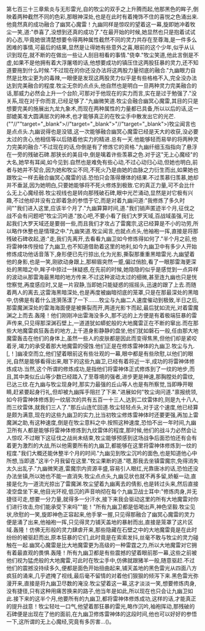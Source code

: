 第七百三十三章紫炎与无形雷光,自的牧尘的双手之上升腾而起,他那黑色的眸子,倒映着两种截然不同的色彩,那眼神深处,也是在此时有着掩饰不住的喜悦之色涌出来.他竟然真的成功融合了幽冥心魔雷！九幽同样是惊叹的望着这一幕,旋即她冲着牧尘一笑,道:"恭喜了,没想到还真的成功了."在最开始的时候,她显然也只是抱着试试的心态,毕竟她很清楚想要令得两种属性截然不同的灵力共存在至尊海,是一件多么困难的事情,可最后的结果,显然是让得她有些意外之喜,眼前的这个少年,似乎从认识到现在,就不断的在做出一些让人刮目相看的事情."侥幸."牧尘笑道,他此言倒是不虚,如果不是他拥有着大浮屠塔的话,他想要成功的镇压住这两股狂暴的灵力,还不知道要拖到什么时候."不过现在的你还没办法将这两股力量彻底的融合."九幽眼力自然是比牧尘更为的毒辣,一眼便是发现这两股灵力似乎是有些格格不入,完全没办法达到完美融合的程度.牧尘无奈的点点头,他自然也是明白一旦两种灵力完美融合的话,那威力必然会上升一个台阶,可那对于他现在的实力而言,实在是过于勉强了."没关系,现在对于你而言,已经足够了."九幽微笑道.牧尘会融合幽冥心魔雷,其目的只是想要完美的施展出九龙九象术,而现在两种属性的力量都已具备,所以以后的话,这一部媲美准大圆满层次的神术,也才能够真正的在牧尘手中散发出它的光芒.(""//""target="_blank">//"target="_blank">"//"target="_blank">)牧尘闻言也是点点头.九幽说得也是没错,这一次能够融合幽冥心魔雷已经是天大的收获,没必要太过的贪心,他相信等以后随着他实力的精进.总有一天.他能够轻而易举的将两种灵力完美的融合."不过现在的话,你倒是有了修炼它的资格."九幽纤细玉指指向了悬浮在一旁的残破石碑.那狭长的美目中,倒是噙着许些羡慕之色.对于这"无上心魔经"的大名,她早有耳闻,如今见到.自然也是难免有些心动,不过心动归心动,但她也明白,前者与她并不契合,因为她和牧尘不同,不死火乃是由她的血脉之力衍生而出,如果她也跟牧尘一样去融合幽冥心魔雷的话.恐怕只会落得爆体的结果.不过羡慕归羡慕,她却并不垂涎,因为她明白,只要她能够将不死火修炼到极致.它的真正力量,可不会比什么无上心魔经弱.牧尘视线也是转向那残破石碑,眼中光芒涌动,显然是对它极有兴趣,不过他却并没有立即着急的参悟于它,而是对着九幽问道:"我修炼了多久时间""我们进入这里,应该半个月了."九幽算算时间,道."我们销声匿迹半个月,征伐之战不会有问题吧"牧尘沉吟道."放心吧,不要小看了我们大罗天域,百战域虽强,可比起我们大罗天域还是要弱一些,而且我们才攻占了雷魔宗,这已经算是不小的功劳,所以略作休整也是情理之中."九幽笑道.牧尘闻言,也就点点头,他袖袍一挥,直接是将那残破石碑收起,道:"走,我们先离开,去看看九幽卫如今修炼得如何了."半个月之前,他将雷神体传授给了九幽卫,也不知道借助着这里的地利,如今九幽卫中有多少人开始修炼成功他话音落下,身形便已先行掠出,化为光影,撕裂那重重黑暗雷光.九幽望着他的身影,也是一笑,刚欲动身跟上,那柳眉突然一蹙,偏过俏脸,看了一眼那雷海更深处的黑暗之中,眸子中掠过一抹疑惑,在先前的时候,她隐隐的似乎是感觉到一点异样的波动从那雷海最黑暗的地方传来.不过这种波动太过的细微,甚至连九幽也只是恍惚察觉,再度感应时,又是一片寂静,当即她只能疑惑的摇摇头,迅速的跟了上去.而随着两人的离去,这雷海黑暗深处,也是再度被幽暗彻底的笼罩,只是在那最深处的黑暗中,仿佛是有着什么涟漪荡漾了一下.……牧尘与九幽二人速度催动到极致,半日之后,那雷魔渊深处的雷海海面便是被撕裂而开,两道光影卞而起,最后犹如流光,对着雷魔渊之上而去.轰隆！他们刚刚冲出雷海没多久,那不远的上方便是有着极端狂暴的雷声传来,只见得那深渊石壁上,一道道犹如蟒蛇般的大地魔雷正在不断的窜出.而在那些大地魔雷疯狂轰击的地方,上千道身影静静的盘坐,他们犹如磐石一般,任由那大地魔雷轰击在他们的身体上,虽然一些人的皮肤都是因此而变得焦黑,但他们却是紧咬着牙,竭力的承受着那大地魔雷的侵蚀.他们正是在修炼雷神体的九幽卫.牧尘与九.[,！]幽凌空而立,他们望着眼前这有些壮观的一幕,眼中都是有些欣慰,以他们的眼光,自然是能够看得出来,眼下的这些九幽卫,已经有着将近一半,成功的将雷神体修炼成功.当然,这个所谓的修炼成功,是指他们将雷神体正式修炼到了一纹的地步,而且,其中类似丘山等少数已经踏入了至尊境的强者,进步更是神速,那胸膛处的雷纹,已达三纹.在九幽与牧尘现身时,那实力最强的丘山等人也是有所察觉,当即睁开眼睛,赶紧要起身行礼,但却被九幽挥手阻拦了下来."进展如何"牧尘询问道."禀报统领,如今将雷神体修炼到一纹层次的共有五百一十三人,达到二纹雷体的,则是九十八人,而三纹雷体,就我们三人了."那丘山连忙回道.牧尘轻轻点头,对于这个速度,他已经算是颇为满意,现在的这些九幽卫的实力,比当初牧尘修炼雷神体时还要更强,再加上雷魔渊之助,有这种速度,倒是在牧尘意料之中.按照这种速度,恐怕不出一年时间,九幽卫所有人都是能够将雷神体修炼到九纹雷体的程度,那时候,他们的战斗力必然会让人惊叹.不过眼下这征伐之战尚未结束,牧尘能够预感到这场战争后面恐怕还有会有着更为激烈的大战,所以他需要所有的九幽卫,都能够在这里将雷神体修炼到一纹的程度."我们大概还能休整半个月的时间."九幽见到牧尘沉吟的面色,也是知道他心中所想,当即道."这半个月我留在这里."牧尘果断的道."嗯,那我去坐镇雷魔宗,免得消失太久出乱子."九幽微笑道,雷魔宗内资源丰盛,容易引人眼红,光靠唐冰的话,恐怕还没办法坐镇,所以她也不能一直消失.牧尘点点头,九幽见状也就不再多留,娇躯一动,直接是化为一道流光掠出了雷魔渊.牧尘望着九幽离去的倩影,也是转过头来,然后直接凌空盘坐下来,他目光环视,低沉的声音响彻在每个九幽卫战士耳中:"修炼肉身,并无捷径可走,想要一分力量,就得多一分汗水,接下来我会驱动这里的所有大地魔雷对你们进行攻击,你们能承受下来吗""能！"所有九幽卫都是低喝出声,神色坚毅.牧尘见状,欣慰的一笑,旋即神色正容起来,他手掌一握,只见得那融合了幽冥心魔雷的灵力便是涌了出来,他袖袍一挥,只见得灵力铺天盖地的暴射而出,直接是笼罩了这片区域.轰隆！仿佛无形般的灵力肆虐开来,那些隐藏在石壁之中的大地魔雷竟是在此时纷纷的被驱赶而出,原本狂暴的它们,此时竟是在索索发抖,丝毫不敢与牧尘的灵力碰触在一起.幽冥心魔雷是比大地魔雷更为高级的一种雷霆之力,所以大地魔雷对它拥有着最直观的畏惧.轰隆！所有九幽卫都是有些震撼的望着眼前那一幕,这些之前被他们视为猛虎般的大地魔雷,可此时在牧尘手中,仿佛就跟猪羊一般,随意驱赶.不过他们的震撼没持续多久,便都是面色开始扭曲起来,铺天盖地的黑色雷光从四面八方疯狂的涌来,几乎遮掩了视线,最后毫不留情的对着他们狠狠的倾泻下来.黑色雷光弥漫开来,直接是将九幽卫尽数的淹没.牧尘望着这一幕,这才淡淡一笑,想要修炼肉身,没有捷径,只有这种用痛苦换来的路子,他当年是如此,所以现在也只会让九幽卫如此.接下来的这半个月,他要所有的九幽卫,都将雷神体修炼成功,这样的话,才能真正的提升战意！牧尘轻吐一口气,他望着那狂暴的雷光,略作沉吟,袖袍挥动,那残破的石碑便是出现在了他的面前,在九幽卫修炼雷神体的这段时间,他也可以好好的参悟一下,这所谓的无上心魔经,究竟有多厉害…()。
